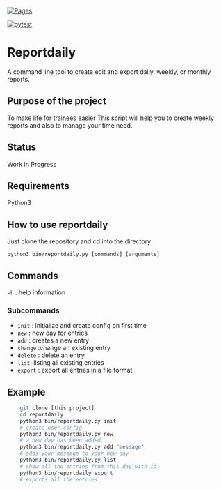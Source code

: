 [![Pages](https://github.com/SchleichsSalaticus/reportdaily/actions/workflows/manpage-build.yml/badge.svg)](https://github.com/SchleichsSalaticus/reportdaily/actions/workflows/manpage-build.yml)

[![pytest](https://github.com/SchleichsSalaticus/reportdaily/actions/workflows/pytest.yml/badge.svg)](https://github.com/SchleichsSalaticus/reportdaily/actions/workflows/pytest.yml)

# Reportdaily

A command line tool to create edit and export daily, weekly, or monthly reports.

## Purpose of the project

To make life for trainees easier
This script will help you to create weekly reports and also to manage your time need.

## Status

Work in Progress

## Requirements

Python3

## How to use reportdaily

Just clone the repository and cd into the directory

`python3 bin/reportdaily.py [commands] [arguments]`

## Commands

`-h` : help information

### Subcommands

- `init` : initialize and create config on first time
- `new` : new day for entries
- `add` : creates a new entry
- `change` :change an existing entry
- `delete` : delete an entry
- `list`: listing all existing entries
- `export` : export all entries in a file format

## Example

```bash
    git clone [this project]
    cd reportdaily
    python3 bin/reportdaily.py init
    # create user config
    python3 bin/reportdaily.py new
    # a new day has been added.
    python3 bin/reportdaily.py add "message"
    # adds your message to your new day
    python3 bin/reportdaily.py list
    # show all the entries from this day with id
    python3 bin/reportdaily export
    # exports all the entries
```
